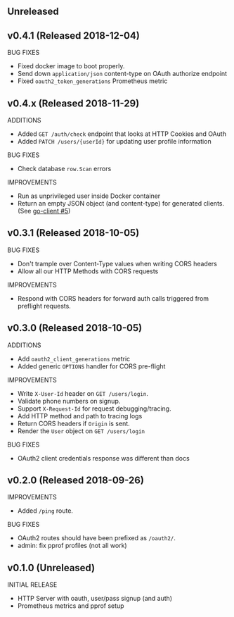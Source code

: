 ## Unreleased

## v0.4.1 (Released 2018-12-04)

BUG FIXES

- Fixed docker image to boot properly.
- Send down `application/json` content-type on OAuth authorize endpoint
- Fixed `oauth2_token_generations` Prometheus metric

## v0.4.x (Released 2018-11-29)

ADDITIONS

- Added `GET /auth/check` endpoint that looks at HTTP Cookies and OAuth
- Added `PATCH /users/{userId}` for updating user profile information

BUG FIXES

- Check database `row.Scan` errors

IMPROVEMENTS

- Run as unprivileged user inside Docker container
- Return an empty JSON object (and content-type) for generated clients. (See [go-client #5](https://github.com/moov-io/go-client/issues/5))

## v0.3.1 (Released 2018-10-05)

BUG FIXES

- Don't trample over Content-Type values when writing CORS headers
- Allow all our HTTP Methods with CORS requests

IMPROVEMENTS

- Respond with CORS headers for forward auth calls triggered from preflight requests.

## v0.3.0 (Released 2018-10-05)

ADDITIONS

- Add `oauth2_client_generations` metric
- Added generic `OPTIONS` handler for CORS pre-flight

IMPROVEMENTS

- Write `X-User-Id` header on `GET /users/login`.
- Validate phone numbers on signup.
- Support `X-Request-Id` for request debugging/tracing.
- Add HTTP method and path to tracing logs
- Return CORS headers if `Origin` is sent.
- Render the `User` object on `GET /users/login`

BUG FIXES

- OAuth2 client credentials response was different than docs

## v0.2.0 (Released 2018-09-26)

IMPROVEMENTS

- Added `/ping` route.

BUG FIXES

- OAuth2 routes should have been prefixed as `/oauth2/`.
- admin: fix pprof profiles (not all work)

## v0.1.0 (Unreleased)

INITIAL RELEASE

- HTTP Server with oauth, user/pass signup (and auth)
- Prometheus metrics and pprof setup
